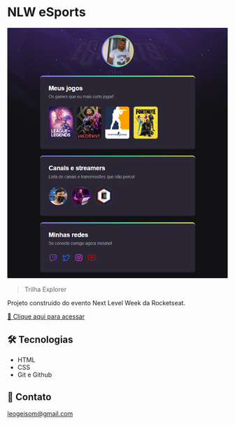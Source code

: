# NLW eSports

![preview](./.github/preview.png)

> Trilha Explorer

Projeto construido do evento Next Level Week da Rocketseat.

[🔗 Clique aqui para acessar](https://leogeison.github.io/nlw-esports-explorer/)

## 🛠 Tecnologias

- HTML
- CSS
- Git e Github

## 💛 Contato

leogeisom@gmail.com
